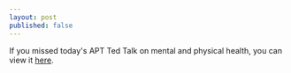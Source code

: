 ```yaml
---
layout: post
published: false
---
```

If you missed today's APT Ted Talk on mental and physical health, you can view it [here](https://docs.google.com/presentation/d/1GFaNfhy4es7UcRHBRAuwztiTWvqyEfIaD6-wMwE8R1I/edit?usp=sharing).